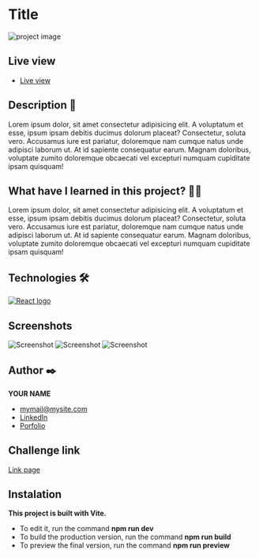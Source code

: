 # Title

<p>
    <img src="" alt="project image">
</p>

## Live view

<ul>
    <li>
        <a target="_blank" href="">Live view</a>
    </li>
</ul>

## Description 📑

Lorem ipsum dolor, sit amet consectetur adipisicing elit. A voluptatum et esse, ipsum ipsam debitis ducimus dolorum placeat? Consectetur, soluta vero. Accusamus iure est pariatur, doloremque nam cumque natus unde adipisci laborum ut. At id sapiente consequatur earum. Magnam doloribus, voluptate zumito doloremque obcaecati vel excepturi numquam cupiditate ipsam quisquam!

## What have I learned in this project? 🙇🏻

Lorem ipsum dolor, sit amet consectetur adipisicing elit. A voluptatum et esse, ipsum ipsam debitis ducimus dolorum placeat? Consectetur, soluta vero. Accusamus iure est pariatur, doloremque nam cumque natus unde adipisci laborum ut. At id sapiente consequatur earum. Magnam doloribus, voluptate zumito doloremque obcaecati vel excepturi numquam cupiditate ipsam quisquam!

## Technologies 🛠

<!-- Icons: https://github.com/alexandresanlim/Badges4-README.md-Profile?tab=readme-ov-file#-languages- -->

<p>
    <a href="https://es.wikipedia.org/wiki/React">
        <img src="https://img.shields.io/badge/React-20232A?style=for-the-badge&logo=react&logoColor=61DAFB" alt="React logo">
    </a>
</p>

## Screenshots

<p>
   <img src="" alt="Screenshot">
   <img src="" alt="Screenshot">
   <img src="" alt="Screenshot">
</p>

## Author ✒️

**YOUR NAME**

<ul>
    <li>
        <a href="mymail@mysite.com">mymail@mysite.com</a>
    </li>
    <li>
        <a href="https://www.linkedin.com/in/tu-url-de-linkedin/">LinkedIn</a>
    </li>
    <li>
        <a href="https://site.com/">Porfolio</a>
    </li>
</ul>

## Challenge link

<a href="">Link page</a>

## Instalation

**This project is built with Vite.**

- To edit it, run the command **npm run dev**
- To build the production version, run the command **npm run build**
- To preview the final version, run the command **npm run preview**
